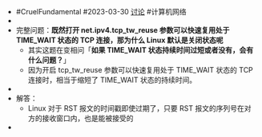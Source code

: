 - #CruelFundamental #2023-03-30 [讨论](https://github.com/CYZH1307/CruelFundamental/tree/main/homework/202303/30) #计算机网络
-
- 完整问题：**既然打开 net.ipv4.tcp_tw_reuse 参数可以快速复用处于 TIME_WAIT 状态的 TCP 连接，那为什么 Linux 默认是关闭状态呢**
	- 其实这题在变相问「**如果 TIME_WAIT 状态持续时间过短或者没有，会有什么问题？**」
	- 因为开启 tcp_tw_reuse 参数可以快速复用处于 TIME_WAIT 状态的 TCP 连接时，相当于缩短了 TIME_WAIT 状态的持续时间。
-
- 解答：
	- Linux 对于 RST  报文的时间戳即使过期了，只要 RST 报文的序列号在对方的接收窗口内，也是能被接受的
-